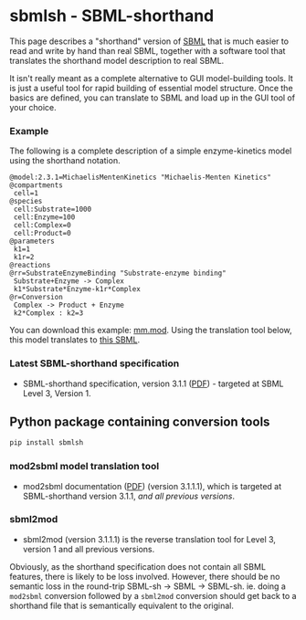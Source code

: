 # sbmlsh - SBML-shorthand

This page describes a "shorthand" version of [SBML](http://sbml.org/)
that is much easier to read and write by hand than real SBML, together
with a software tool that translates the shorthand model description to
real SBML.

It isn't really meant as a complete alternative to GUI model-building
tools. It is just a useful tool for rapid building of essential model
structure. Once the basics are defined, you can translate to SBML and
load up in the GUI tool of your choice.

### Example

The following is a complete description of a simple enzyme-kinetics
model using the shorthand notation.

    @model:2.3.1=MichaelisMentenKinetics "Michaelis-Menten Kinetics"
    @compartments
     cell=1
    @species
     cell:Substrate=1000
     cell:Enzyme=100
     cell:Complex=0
     cell:Product=0
    @parameters
     k1=1
     k1r=2
    @reactions
    @rr=SubstrateEnzymeBinding "Substrate-enzyme binding"
     Substrate+Enzyme -> Complex
     k1*Substrate*Enzyme-k1r*Complex
    @r=Conversion
     Complex -> Product + Enzyme
     k2*Complex : k2=3

You can download this example: [mm.mod](mm.mod). Using the translation
tool below, this model translates to [this SBML](mm.xml).

### Latest SBML-shorthand specification

-   SBML-shorthand specification, version 3.1.1
    ([PDF](spec/sbml-sh.pdf)) - targeted at SBML Level 3, Version 1.


## Python package containing conversion tools

```bash
pip install sbmlsh
```

### mod2sbml model translation tool

-   mod2sbml documentation
    ([PDF](doc/mod2sbml.pdf)) (version 3.1.1.1), which is targeted
    at SBML-shorthand version 3.1.1, *and all previous versions*.

### sbml2mod

-   sbml2mod (version 3.1.1.1) is the reverse
    translation tool for Level 3, version 1 and all previous versions.


Obviously, as the shorthand specification does not contain all SBML
features, there is likely to be loss involved. However, there should be
no semantic loss in the round-trip SBML-sh -\> SBML -\> SBML-sh. ie.
doing a `mod2sbml` conversion followed by a `sbml2mod` conversion
should get back to a shorthand file that is semantically equivalent to
the original. 

